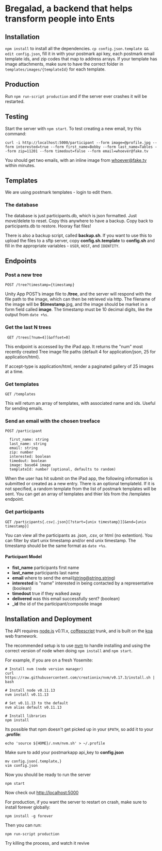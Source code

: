 # Bregalad, a backend that helps transform people into Ents

## Installation

  `npm install` to install all the dependencies.
  `cp config.json.template && edit config.json`, fill it in with your postmark api key,
  each postmark email template ids, and zip codes that map to address arrays. If your template has image attachments, make sure to have the correct folder in `templates/images/{templateId}` for each template.

## Production

  Run `npm run-script production` and if the server ever crashes it will be restarted.

## Testing

  Start the server with `npm start`. To test creating a new email, try this command:

    curl -i http://localhost:5000/participant --form image=@profile.jpg --form interested=true --form first_name=Bobby --form last_name=Tables --form zip=11201 --form timedout=false --form email=whoever@fake.tv

  You should get two emails, with an inline image from whoever@fake.tv within minutes.

## Templates

  We are using postmark templates - login to edit them.

### The database

  The database is just participants.db, which is json formatted. Just move/delete to reset. Copy this anywhere to have a backup. Copy back to participants.db to restore. Hooray flat files!

  There is also a backup script, called **backup.sh**. If you want to use this to upload the files to a sftp server, copy **config.sh.template** to **config.sh** and fill in the appropriate variables - `USER`, `HOST`, and `IDENTITY`.

## Endpoints


### Post a new tree

    POST /tree?timestamp={timestamp}

Unity App POST’s image file to **/tree**, and the server will respond with the file path to the image, which can then be retrieved via http. The filename of the image will be **$timestamp**.jpg, and the image should be market in a form field called **image**. The timestamp must be 10 decimal digits, like the output from `date +%s`.

### Get the last N trees

     GET /trees[?num=4][&offset=0]

This endpoint is accessed by the iPad app. It returns the "num" most recently created Tree image file paths (default 4 for application/json, 25 for application/html).

If accept-type is application/html, render a paginated gallery of 25 images at a time.

### Get templates

    GET /templates

This will return an array of templates, with associated name and ids. Useful for sending emails.

### Send an email with the chosen treeface

    POST /participant

      first_name: string
      last_name: string
      email: string
      zip: number
      interested: boolean
      timedout: boolean
      image: base64 image
      templateId: number (optional, defaults to random)

When the user has hit submit on the iPad app, the following information is submitted or created as a new entry. There is an optional templateId. If it is not specified, a random template from the list of postmark templates will be sent. You can get an array of templates and thier Ids from the /templates endpoint.

### Get participants

    GET /participants{.csv|.json}[?start={unix timestamp}][&end={unix timestamp}]

You can view all the participants as .json, .csv, or html (no extention). You can filter by start unix timestamp and/or end unix timestamp. The timestamp should be the same format as `date +%s`.

#### Participant Model
  * **fist_name** participants first name
  * **last_name** participants last name
  * **email** where to send the email(string@string.string)
  * **interested** is "name" interested in being contacted by a representative (boolean)
  * **timedout** true if they walked away
  * **delivered** was this email successfully sent? (boolean)
  * **_id** the id of the participant/composite image

## Installation and Deployment

The API requires [node.js](http://nodejs.org) v0.11.x, [coffeescript](http://github.com/jashkenas/coffeescript) trunk, and is built on the [koa](koajs.com) web framework.

The recommended setup is to use [nvm](https://github.com/creationix/nvm) to handle installing and using the correct version of node when doing `npm install` and `npm start`.

For example, if you are on a fresh Yosemite:

    # Install nvm (node version manager)
    curl https://raw.githubusercontent.com/creationix/nvm/v0.17.3/install.sh | bash

    # Install node v0.11.13
    nvm install v0.11.13

    # Set v0.11.13 to the default
    nvm alias default v0.11.13

    # Install libraries
    npm install


Its possible that npm doesn't get picked up in your `$PATH`, so add it to your **.profile**:

    echo 'source ${HOME}/.nvm/nvm.sh' > ~/.profile

Make sure to add your postmarkapp api_key to **config.json**

    mv config.json{.template,}
    vim config.json

Now you should be ready to run the server

    npm start

Now check out [http://localhost:5000](http://localhost:5000)


For production, if you want the server to restart on crash, make sure to install forever globally:

    npm install -g forever

Then you can run:

    npm run-script production

Try killing the process, and watch it revive
